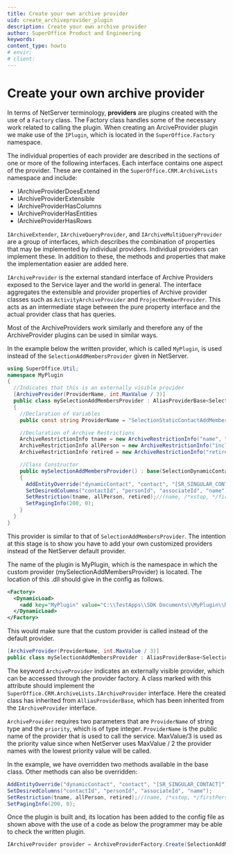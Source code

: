 ```yaml
---
title: Create your own archive provider
uid: create_archiveprovider_plugin
description: Create your own archive provider
author: SuperOffice Product and Engineering
keywords:
content_type: howto
# envir:
# client:
---
```


# Create your own archive provider

In terms of NetServer terminology, **providers** are plugins created with the use of a `Factory` class. The Factory class handles some of the necessary work related to calling the plugin. When creating an ArciveProvider plugin we make use of the `IPlugin`, which is located in the `SuperOffice.Factory` namespace.

The individual properties of each provider are described in the sections of one or more of the following interfaces. Each interface contains one aspect of the provider. These are contained in the `SuperOffice.CRM.ArchiveLists` namespace and include:

* IArchiveProviderDoesExtend
* IArchiveProviderExtensible
* IArchiveProviderHasColumns
* IArchiveProviderHasEntities
* IArchiveProviderHasRows

`IArchiveExtender`, `IArchiveQueryProvider`, and `IArchiveMultiQueryProvider` are a group of interfaces, which describes the combination of properties that may be implemented by individual providers. Individual providers can implement these. In addition to these, the methods and properties that make the implementation easier are added here.

`IArchiveProvider` is the external standard interface of Archive Providers exposed to the Service layer and the world in general. The interface aggregates the extensible and provider properties of Archive provider classes such as `ActivityArchiveProvider` and `ProjectMemberProvider`. This acts as an intermediate stage between the pure property interface and the actual provider class that has queries.

Most of the ArchiveProviders work similarly and therefore any of the ArchiveProvider plugins can be used in similar ways.

In the example below the written provider, which is called `MyPlugin`, is used instead of the `SelectionAddMembersProvider` given in NetServer.

```csharp
using SuperOffice.Util;
namespace MyPlugin
{
  //Indicates that this is an externally visible provider
  [ArchiveProvider(ProviderName, int.MaxValue / 3)]
  public class mySelectionAddMembersProvider : AliasProviderBase<SelectionDynamicContactProvider>
  {
    //Declaration of Variables
    public const string ProviderName = "SelectionStaticContactAddMembers";

    //Declaration of Archive Restrictions
    ArchiveRestrictionInfo tname = new ArchiveRestrictionInfo("name", "begins", "StateZero");
    ArchiveRestrictionInfo allPerson = new ArchiveRestrictionInfo("includePersonRestriction", "=", "all");
    ArchiveRestrictionInfo retired = new ArchiveRestrictionInfo("retired", "=", "1");

    //Class Constructor
    public mySelectionAddMembersProvider() : base(SelectionDynamicContactProvider.ProviderName)
    {
      AddEntityOverride("dynamicContact", "contact", "[SR_SINGULAR_CONTACT]");
      SetDesiredColumns("contactId", "personId", "associateId", "name");
      SetRestriction(tname, allPerson, retired);//(name, /*xstop, */firstPerson);
      SetPagingInfo(200, 0);
    }
  }
}
```

This provider is similar to that of `SelectionAddMembersProvider`. The intention at this stage is to show you have to add your own customized providers instead of the NetServer default provider.

The name of the plugin is MyPlugin, which is the namespace in which the custom provider (mySelectionAddMembersProvider) is located. The location of this .dll should give in the config as follows.

```XML
<Factory>
  <DynamicLoad>
    <add key="MyPlugin" value="C:\\TestApps\\SDK Documents\\MyPlugin\\MyPlugin\\bin\\Debug\\MyPlugin.dll" />
  </DynamicLoad>
</Factory>
```

This would make sure that the custom provider is called instead of the default provider.

```csharp
[ArchiveProvider(ProviderName, int.MaxValue / 3)]
public class mySelectionAddMembersProvider : AliasProviderBase<SelectionDynamicContactProvider>
```

The keyword `ArchiveProvider` indicates an externally visible provider, which can be accessed through the provider factory. A class marked with this attribute should implement the `SuperOffice.CRM.ArchiveLists.IArchiveProvider` interface. Here the created class has inherited from `AlliasProviderBase`, which has been inherited from the `IArchiveProvider` interface.

`ArchiveProvider` requires two parameters that are `ProviderName` of string type and the `priority`, which is of type integer. `ProviderName` is the public name of the provider that is used to call the service. MaxValue/3 is used as the priority value since when NetServer uses MaxValue / 2 the provider names with the lowest priority value will be called.

In the example, we have overridden two methods available in the base class. Other methods can also be overridden:

```csharp
AddEntityOverride("dynamicContact", "contact", "[SR_SINGULAR_CONTACT]");
SetDesiredColumns("contactId", "personId", "associateId", "name");
SetRestriction(tname, allPerson, retired);//(name, /*xstop, */firstPerson);
SetPagingInfo(200, 0);
```

Once the plugin is built and, its location has been added to the config file as shown above with the use of a code as below the programmer may be able to check the written plugin.

```csharp
IArchiveProvider provider = ArchiveProviderFactory.Create(SelectionAddMembersProvider.ProviderName);
```
